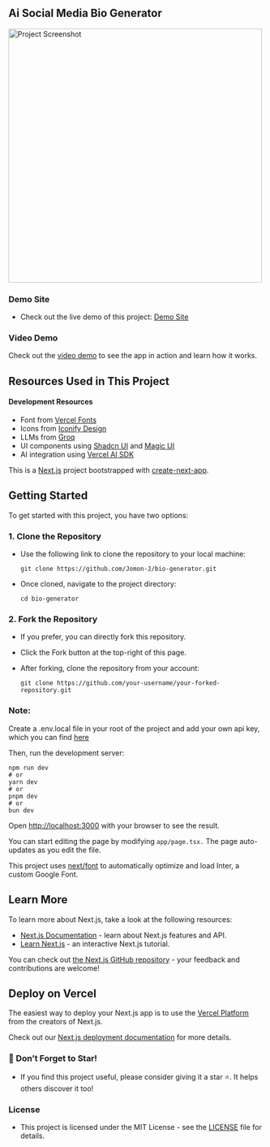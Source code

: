 ## Ai Social Media Bio Generator

   <img src="https://github.com/Jomonh/bio-generator/blob/master/Preview.png?raw=true" alt="Project Screenshot" width="500"/>

###  Demo Site
   - Check out the live demo of this project: [Demo Site](https://bio-generator-jomon.vercel.app)
   
### Video Demo
Check out the [video demo](https://www.linkedin.com/posts/jomonh_ai-socialmedia-webdevelopment-activity-7229086819584204800-PsxH?utm_source=share&utm_medium=member_desktop) to see the app in action and learn how it works.

## Resources Used in This Project

#### Development Resources

- Font from [Vercel Fonts](https://vercel.com/font/) <br />
- Icons from [Iconify Design](https://icon-sets.iconify.design/) <br />
- LLMs from [Groq](https://groq.com/) <br />
- UI components using [Shadcn UI](https://ui.shadcn.com/) and [Magic UI](https://magicui.design/) <br />
- AI integration using [Vercel AI SDK](https://sdk.vercel.ai/) <br />


This is a [Next.js](https://nextjs.org/) project bootstrapped with [create-next-app](https://github.com/vercel/next.js/tree/canary/packages/create-next-app).

## Getting Started

To get started with this project, you have two options:

### 1. Clone the Repository
   - Use the following link to clone the repository to your local machine:
    
     ```
     git clone https://github.com/Jomon-J/bio-generator.git
     ```
     
   - Once cloned, navigate to the project directory:
     
     ```
     cd bio-generator
     ```

### 2. Fork the Repository
   - If you prefer, you can directly fork this repository.
   - Click the Fork button at the top-right of this page.
   - After forking, clone the repository from your account:

     ```
     git clone https://github.com/your-username/your-forked-repository.git
     ```

### Note:
Create a .env.local file in your root of the project and add your own api key, which you can find [here](https://console.groq.com/keys)

Then, run the development server:

    npm run dev
    # or
    yarn dev
    # or
    pnpm dev
    # or
    bun dev

Open [http://localhost:3000](http://localhost:3000) with your browser to see the result.

You can start editing the page by modifying `app/page.tsx.` The page auto-updates as you edit the file.

This project uses [next/font](https://nextjs.org/docs/basic-features/font-optimization) to automatically optimize and load Inter, a custom Google Font.

## Learn More

To learn more about Next.js, take a look at the following resources:

- [Next.js Documentation](https://nextjs.org/docs) - learn about Next.js features and API.
- [Learn Next.js](https://nextjs.org/learn) - an interactive Next.js tutorial.

You can check out [the Next.js GitHub repository](https://github.com/vercel/next.js/) - your feedback and contributions are welcome!

## Deploy on Vercel

The easiest way to deploy your Next.js app is to use the [Vercel Platform](https://vercel.com/new?utm_medium=default-template&filter=next.js&utm_source=create-next-app&utm_campaign=create-next-app-readme) from the creators of Next.js.

Check out our [Next.js deployment documentation](https://nextjs.org/docs/deployment) for more details.

### 🌟 Don’t Forget to Star!
   - If you find this project useful, please consider giving it a star ⭐. It helps others discover it too!

###  License
   - This project is licensed under the MIT License - see the [LICENSE](https://opensource.org/license/MIT) file for details.
